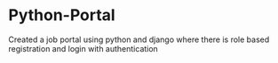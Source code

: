 # Python-Portal
Created a job portal using python and django where there is role based registration and login with authentication 
